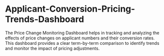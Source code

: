 # Applicant-Conversion-Pricing-Trends-Dashboard
The Price Change Monitoring Dashboard helps in tracking and analyzing the effects of price changes on applicant numbers and their conversion rates. This dashboard provides a clear term-by-term comparison to identify trends and monitor the impact of pricing adjustments.

